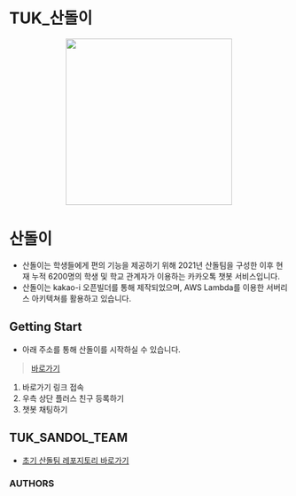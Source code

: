 # TUK_산돌이
<center><img src="https://github.com/teamSANDOL/kpu_sandol_team/raw/main/img/logo_profile3.png?raw=true" width="300" height="300"></center>

# 산돌이
- 산돌이는 학생들에게 편의 기능을 제공하기 위해 2021년 산돌팀을 구성한 이후 현재 누적 6200명의 학생 및 학교 관계자가 이용하는 카카오톡 챗봇 서비스입니다.
- 산돌이는 kakao-i 오픈빌더를 통해 제작되었으며, AWS Lambda를 이용한 서버리스 아키텍쳐를 활용하고 있습니다.

## Getting Start
- 아래 주소를 통해 산돌이를 시작하실 수 있습니다.
> [바로가기](https://pf.kakao.com/_pRxlZxb)
1. 바로가기 링크 접속
2. 우측 상단 플러스 친구 등록하기
3. 챗봇 채팅하기


## TUK_SANDOL_TEAM
- [초기 산돌팀 레포지토리 바로가기](https://github.com/teamSANDOL/kpu_sandol_team)

### AUTHORS
